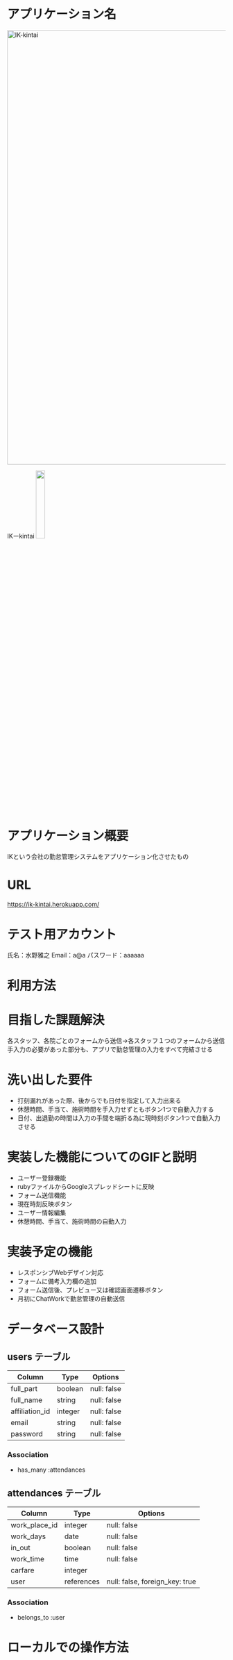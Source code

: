 # アプリケーション名

<img width="1000" alt="IK-kintai" src="https://user-images.githubusercontent.com/71745650/99880133-dbb6d700-2c54-11eb-8c8f-7c9c7bb5f7e8.png">

IKーkintai  <img src="https://user-images.githubusercontent.com/71745650/98325424-1eac6400-2032-11eb-899c-735967326da2.jpg" width=20%>
# アプリケーション概要
IKという会社の勤怠管理システムをアプリケーション化させたもの
# URL
https://ik-kintai.herokuapp.com/
# テスト用アカウント
氏名：水野雅之  Email：a@a  パスワード：aaaaaa

# 利用方法

# 目指した課題解決
各スタッフ、各院ごとのフォームから送信→各スタッフ１つのフォームから送信  
手入力の必要があった部分も、アプリで勤怠管理の入力をすべて完結させる

# 洗い出した要件
- 打刻漏れがあった際、後からでも日付を指定して入力出来る
- 休憩時間、手当て、施術時間を手入力せずともボタン1つで自動入力する
- 日付、出退勤の時間は入力の手間を端折る為に現時刻ボタン1つで自動入力させる

# 実装した機能についてのGIFと説明
- ユーザー登録機能
- rubyファイルからGoogleスプレッドシートに反映
- フォーム送信機能
- 現在時刻反映ボタン
- ユーザー情報編集
- 休憩時間、手当て、施術時間の自動入力

# 実装予定の機能
- レスポンシブWebデザイン対応
- フォームに備考入力欄の追加
- フォーム送信後、プレビュー又は確認画面遷移ボタン
- 月初にChatWorkで勤怠管理の自動送信

# データベース設計

## users テーブル

| Column         | Type    | Options     |
| -------------- | ------- | ----------- |
| full_part      | boolean | null: false |
| full_name      | string  | null: false |
| affiliation_id | integer | null: false |
| email          | string  | null: false |
| password       | string  | null: false |

### Association
- has_many :attendances

## attendances テーブル

| Column        | Type       | Options                        |
| ------------- | ---------- | ------------------------------ |
| work_place_id | integer    | null: false                    |
| work_days     | date       | null: false                    |
| in_out        | boolean    | null: false                    |
| work_time     | time       | null: false                    |
| carfare       | integer    |                                |
| user          | references | null: false, foreign_key: true |

### Association
- belongs_to :user



# ローカルでの操作方法
